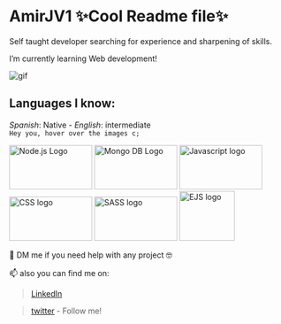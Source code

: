 # AmirJV1 ✨Cool Readme file✨

Self taught developer searching for experience and sharpening of skills.

I’m currently learning Web development!

![gif](https://media.giphy.com/media/pzmbXFDiRbEEk1vCtP/giphy.gif)

## Languages I know:
*Spanish*: Native - *English*: intermediate  
```Hey you, hover over the images c;```
 
  <div "display:flex;" "justify-content:space-evenly;">
    <img src="https://upload.wikimedia.org/wikipedia/commons/d/d9/Node.js_logo.svg" alt="Node.js Logo" title="Node.js and express!" width="150px" height="80px">
    <img src="https://upload.wikimedia.org/wikipedia/commons/9/93/MongoDB_Logo.svg" alt="Mongo DB Logo" title="Mongo DB and mongoose"  width="150px" height="80px">
    <img src="https://upload.wikimedia.org/wikipedia/commons/9/99/Unofficial_JavaScript_logo_2.svg" alt="Javascript logo" title="Javascript"  width="150px" height="80px">
    <img src="https://upload.wikimedia.org/wikipedia/commons/d/d5/CSS3_logo_and_wordmark.svg" alt="CSS logo" width="150px" title="CSS"  height="80px">
    <img src="https://upload.wikimedia.org/wikipedia/commons/9/96/Sass_Logo_Color.svg" alt="SASS logo" title="SASS"  width="150px" height="80px">
    <img src="https://cdn.icon-icons.com/icons2/2107/PNG/512/file_type_ejs_icon_130626.png" alt="EJS logo" title="EJS - node template engine "  width="100px" height="90px">
  </div>

💞️ DM me if you need help with any project 🤓

📫 also you can find me on:

  >[LinkedIn](https://www.linkedin.com/in/amirvelasquez1/)
  
  >[twitter](https://twitter.com/NoSoyAmir) - Follow me!

<!---
AmirJV1/AmirJV1 is a ✨ special ✨ repository because its `README.md` (this file) appears on your GitHub profile.
You can click the Preview link to take a look at your changes.
--->
